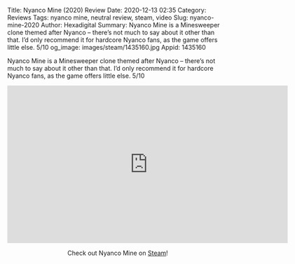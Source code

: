 Title: Nyanco Mine (2020) Review
Date: 2020-12-13 02:35
Category: Reviews
Tags: nyanco mine, neutral review, steam, video
Slug: nyanco-mine-2020
Author: Hexadigital
Summary: Nyanco Mine is a Minesweeper clone themed after Nyanco – there’s not much to say about it other than that. I’d only recommend it for hardcore Nyanco fans, as the game offers little else. 5/10
og_image: images/steam/1435160.jpg
Appid: 1435160

Nyanco Mine is a Minesweeper clone themed after Nyanco – there’s not much to say about it other than that. I’d only recommend it for hardcore Nyanco fans, as the game offers little else. 5/10

<center><iframe src="https://www.youtube.com/embed/sdd9e9Nh6O8?feature=oembed" allow="accelerometer; autoplay; encrypted-media; gyroscope; picture-in-picture" width="640" height="360" frameborder="0"></iframe>

Check out Nyanco Mine on [Steam](https://store.steampowered.com/app/1435160/?curator_clanid=34633900)!</center>